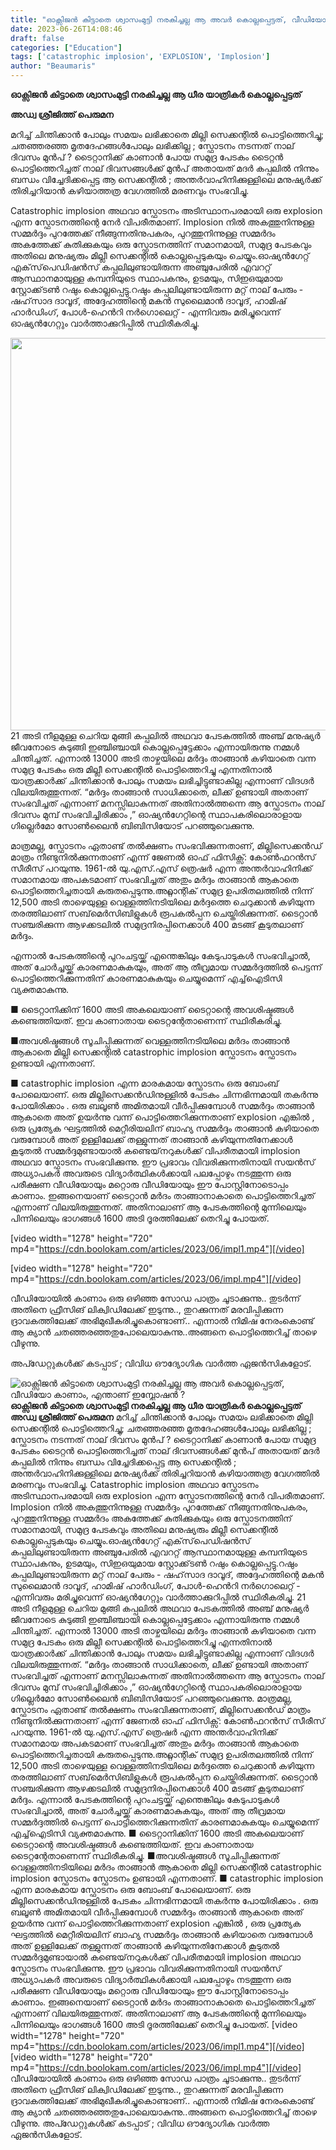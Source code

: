 ```yaml
---
title: "ഓക്സിജൻ കിട്ടാതെ ശ്വാസംമുട്ടി നരകിച്ചല്ല ആ അവർ കൊല്ലപ്പെട്ടത്, വീഡിയോ കാണാം, എന്താണ് ഇമ്പ്ലോഷൻ ?"
date: 2023-06-26T14:08:46
draft: false
categories: ["Education"]
tags: ['catastrophic implosion', 'EXPLOSION', 'Implosion']
author: "Beaumaris"
---
```


<strong>ഓക്സിജൻ കിട്ടാതെ ശ്വാസംമുട്ടി നരകിച്ചല്ല ആ ധീര യാത്രികർ കൊല്ലപ്പെട്ടത്</strong>

<strong>അഡ്വ ശ്രീജിത്ത്‌ പെരുമന</strong>

മറിച്ച് ചിന്തിക്കാൻ പോലും സമയം ലഭിക്കാതെ മില്ലി സെക്കന്റിൽ പൊട്ടിത്തെറിച്ചു; ചതഞ്ഞരഞ്ഞ മൃതദേഹങ്ങൾപോലും ലഭിക്കില്ല ; സ്ഫോടനം നടന്നത് നാല് ദിവസം മുൻപ് ? ടൈറ്റാനിക്ക് കാണാൻ പോയ സമുദ്ര പേടകം ടൈറ്റൻ പൊട്ടിത്തെറിച്ചത് നാല് ദിവസങ്ങൾക്ക് മുൻപ് അതായത് മദർ കപ്പലിൽ നിന്നും ബന്ധം വിച്ചേദിക്കപ്പെട്ട ആ സെക്കന്റിൽ ; അന്തർവാഹിനിക്കുള്ളിലെ മനുഷ്യർക്ക് തിരിച്ചറിയാൻ കഴിയാത്തത്ര വേഗത്തിൽ മരണവും സംഭവിച്ചു.

Catastrophic implosion അഥവാ സ്ഫോടനം അടിസ്ഥാനപരമായി ഒരു explosion എന്ന സ്ഫോടനത്തിന്റെ നേർ വിപരീതമാണ്. Implosion നിൽ അകത്തുനിന്നുള്ള സമ്മർദ്ദം പുറത്തേക്ക് നീങ്ങുന്നതിനുപകരം, പുറത്തുനിന്നുള്ള സമ്മർദം അകത്തേക്ക് കുതിക്കുകയും ഒരു സ്ഫോടനത്തിന് സമാനമായി, സമുദ്ര പേടകവും അതിലെ മനുഷ്യരും മില്ലീ സെക്കന്റിൽ കൊല്ലപ്പെടുകയും ചെയ്യും.ഓഷ്യൻഗേറ്റ് എക്‌സ്‌പെഡിഷൻസ് കപ്പലിലുണ്ടായിരുന്ന അഞ്ചുപേരിൽ എവററ്റ് ആസ്ഥാനമായുള്ള കമ്പനിയുടെ സ്ഥാപകനും, ഉടമയും, സിഇഒയുമായ സ്റ്റോക്ക്‌ടൺ റഷും കൊല്ലപ്പെട്ടു.റഷും കപ്പലിലുണ്ടായിരുന്ന മറ്റ് നാല് പേരും - ഷഹ്‌സാദ ദാവൂദ്, അദ്ദേഹത്തിന്റെ മകൻ സുലൈമാൻ ദാവൂദ്, ഹാമിഷ് ഹാർഡിംഗ്, പോൾ-ഹെൻറി നർഗൊലെറ്റ് - എന്നിവരും മരിച്ചുവെന്ന് ഓഷ്യൻഗേറ്റും വാർത്താക്കുറിപ്പിൽ സ്ഥിരീകരിച്ചു.

<a href="https://cdn.boolokam.com/articles/2023/06/aaffff.jpg"><img class="wp-image-401137 aligncenter" src="https://cdn.boolokam.com/articles/2023/06/aaffff.jpg" alt="" width="943" height="628" /></a>21 അടി നീളമുള്ള ചെറിയ മുങ്ങി കപ്പലിൽ അഥവാ പേടകത്തിൽ അഞ്ച് മനുഷ്യർ ജീവനോടെ കുടുങ്ങി ഇഞ്ചിഞ്ചായി കൊല്ലപ്പെട്ടേക്കാം എന്നായിരുന്നു നമ്മൾ ചിന്തിച്ചത്. എന്നാൽ 13000 അടി താഴ്ചയിലെ മർദ്ദം താങ്ങാൻ കഴിയാതെ വന്ന സമുദ്ര പേടകം ഒരു മില്ലീ സെക്കന്റിൽ പൊട്ടിത്തെറിച്ചു എന്നതിനാൽ യാത്രക്കാർക്ക് ചിന്തിക്കാൻ പോലും സമയം ലഭിച്ചിട്ടുണ്ടാകില്ല എന്നാണ് വിദഗ്ദർ വിലയിരുത്തുന്നത്. “മർദ്ദം താങ്ങാൻ സാധിക്കാതെ, ലീക്ക് ഉണ്ടായി അതാണ് സംഭവിച്ചത് എന്നാണ് മനസ്സിലാകുന്നത് അതിനാൽത്തന്നെ ആ സ്ഫോടനം നാല് ദിവസം മുമ്പ് സംഭവിച്ചിരിക്കാം ,” ഓഷ്യൻഗേറ്റിന്റെ സ്ഥാപകരിലൊരാളായ ഗില്ലെർമോ സോൺലൈൻ ബിബിസിയോട് പറഞ്ഞുവെക്കുന്നു.

മാത്രമല്ല, സ്ഫോടനം ഏതാണ്ട് തൽക്ഷണം സംഭവിക്കുന്നതാണ്, മില്ലിസെക്കൻഡ് മാത്രം നീണ്ടുനിൽക്കുന്നതാണ് എന്ന് ജേണൽ ഓഫ് ഫിസിക്സ്: കോൺഫറൻസ് സീരീസ് പറയുന്നു. 1961-ൽ യു.എസ്.എസ് ത്രെഷർ എന്ന അന്തർവാഹിനിക്ക് സമാനമായ അപകടമാണ് സംഭവിച്ചത് അതും മർദ്ദം താങ്ങാൻ ആകാതെ പൊട്ടിത്തെറിച്ചതായി കരുതപ്പെടുന്നു.അറ്റ്ലാന്റിക് സമുദ്ര ഉപരിതലത്തിൽ നിന്ന് 12,500 അടി താഴെയുള്ള വെള്ളത്തിനടിയിലെ മർദ്ദത്തെ ചെറുക്കാൻ കഴിയുന്ന തരത്തിലാണ് സബ്‌മെർസിബിളുകൾ രൂപകൽപ്പന ചെയ്തിരിക്കുന്നത്. ടൈറ്റാൻ സഞ്ചരിക്കുന്ന ആഴക്കടലിൽ സമുദ്രനിരപ്പിനെക്കാൾ 400 മടങ്ങ് കൂടുതലാണ് മർദ്ദം.

എന്നാൽ പേടകത്തിന്റെ പുറംചട്ടയ്ക്ക് എന്തെങ്കിലും കേടുപാടുകൾ സംഭവിച്ചാൽ, അത് ചോർച്ചയ്ക്ക് കാരണമാകുകയും, അത് ആ തീവ്രമായ സമ്മർദ്ദത്തിൽ പെട്ടന്ന് പൊട്ടിത്തെറിക്കുന്നതിന് കാരണമാകുകയും ചെയ്യുമെന്ന് എച്ച്ഐടിസി വ്യക്തമാകുന്നു.

■ ടൈറ്റാനിക്കിന് 1600 അടി അകലെയാണ് ടൈറ്റാന്റെ അവശിഷ്ടങ്ങൾ കണ്ടെത്തിയത്. ഇവ കാണാതായ ടൈറ്റന്റേതാണെന്ന് സ്ഥിരീകരിച്ചു.

■അവശിഷ്ടങ്ങൾ സൂചിപ്പിക്കുന്നത് വെള്ളത്തിനടിയിലെ മർദം താങ്ങാൻ ആകാതെ മില്ലി സെക്കന്റിൽ catastrophic implosion സ്ഫോടനം സ്ഫോടനം ഉണ്ടായി എന്നതാണ്.

■ catastrophic implosion എന്ന മാരകമായ സ്ഫോടനം ഒരു ബോംബ് പോലെയാണ്. ഒരു മില്ലിസെക്കൻഡിനുള്ളിൽ പേടകം ചിന്നഭിന്നമായി തകർന്നു പോയിരിക്കാം .
ഒരു ബലൂൺ അമിതമായി വീർപ്പിക്കുമ്പോൾ സമ്മർദ്ദം താങ്ങാൻ ആകാതെ അത് ഉയർന്നു വന്ന് പൊട്ടിത്തെറിക്കുന്നതാണ് explosion എങ്കിൽ , ഒരു പ്രത്യേക ഘട്ടത്തിൽ മെറ്റീരിയലിന് ബാഹ്യ സമ്മർദ്ദം താങ്ങാൻ കഴിയാതെ വരുമ്പോൾ അത് ഉള്ളിലേക്ക് തള്ളുന്നത് താങ്ങാൻ കഴിയുന്നതിനേക്കാൾ കൂടുതൽ സമ്മർദ്ദമുണ്ടായാൽ കണ്ടെയ്‌നറുകൾക്ക് വിപരീതമായി implosion അഥവാ സ്ഫോടനം സംഭവിക്കുന്നു. ഈ പ്രഭാവം വിവരിക്കുന്നതിനായി സയൻസ് അധ്യാപകർ അവരുടെ വിദ്യാർത്ഥികൾക്കായി പലപ്പോഴും നടത്തുന്ന ഒരു പരീക്ഷണ വീഡിയോയും മറ്റൊരു വീഡിയോയും ഈ പോസ്റ്റിനോടൊപ്പം കാണാം. ഇങ്ങനെയാണ് ടൈറ്റാൻ മർദം താങ്ങാനാകാതെ പൊട്ടിത്തെറിച്ചത് എന്നാണ് വിലയിരുത്തുന്നത്. അതിനാലാണ് ആ പേടകത്തിന്റെ മുന്നിലെയും പിന്നിലെയും ഭാഗങ്ങൾ 1600 അടി ദൂരത്തിലേക്ക് തെറിച്ചു പോയത്.

[video width="1278" height="720" mp4="https://cdn.boolokam.com/articles/2023/06/impl1.mp4"][/video]

[video width="1278" height="720" mp4="https://cdn.boolokam.com/articles/2023/06/impl.mp4"][/video]

വീഡിയോയിൽ കാണാം ഒരു ഒഴിഞ്ഞ സോഡ പാത്രം ചൂടാക്കുന്നു.. തുടർന്ന് അതിനെ ഫ്രീസിങ് ലിക്വിഡിലേക്ക് ഇടുന്നു.., തുറക്കുന്നത് മരവിപ്പിക്കുന്ന ദ്രാവകത്തിലേക്ക് അഭിമുഖീകരിച്ചുകൊണ്ടാണ്.. എന്നാൽ നിമിഷ നേരംകൊണ്ട് ആ ക്യാൻ ചതഞ്ഞരഞ്ഞതുപോലെയാകുന്നു..അങ്ങനെ പൊട്ടിത്തെറിച്ച് താഴെ വീഴുന്നു.

അപ്ഡേറ്റുകൾക്ക് കടപ്പാട് ; വിവിധ ഔദ്യോഗിക വാർത്ത ഏജൻസികളോട്.


![ഓക്സിജൻ കിട്ടാതെ ശ്വാസംമുട്ടി നരകിച്ചല്ല ആ അവർ കൊല്ലപ്പെട്ടത്, വീഡിയോ കാണാം, എന്താണ് ഇമ്പ്ലോഷൻ ?](https://cdn.boolokam.com/articles/2023/06/aaffff.jpg)**ഓക്സിജൻ കിട്ടാതെ ശ്വാസംമുട്ടി നരകിച്ചല്ല ആ ധീര യാത്രികർ കൊല്ലപ്പെട്ടത്** **അഡ്വ ശ്രീജിത്ത്‌ പെരുമന** മറിച്ച് ചിന്തിക്കാൻ പോലും സമയം ലഭിക്കാതെ മില്ലി സെക്കന്റിൽ പൊട്ടിത്തെറിച്ചു; ചതഞ്ഞരഞ്ഞ മൃതദേഹങ്ങൾപോലും ലഭിക്കില്ല ; സ്ഫോടനം നടന്നത് നാല് ദിവസം മുൻപ് ? ടൈറ്റാനിക്ക് കാണാൻ പോയ സമുദ്ര പേടകം ടൈറ്റൻ പൊട്ടിത്തെറിച്ചത് നാല് ദിവസങ്ങൾക്ക് മുൻപ് അതായത് മദർ കപ്പലിൽ നിന്നും ബന്ധം വിച്ചേദിക്കപ്പെട്ട ആ സെക്കന്റിൽ ; അന്തർവാഹിനിക്കുള്ളിലെ മനുഷ്യർക്ക് തിരിച്ചറിയാൻ കഴിയാത്തത്ര വേഗത്തിൽ മരണവും സംഭവിച്ചു. Catastrophic implosion അഥവാ സ്ഫോടനം അടിസ്ഥാനപരമായി ഒരു explosion എന്ന സ്ഫോടനത്തിന്റെ നേർ വിപരീതമാണ്. Implosion നിൽ അകത്തുനിന്നുള്ള സമ്മർദ്ദം പുറത്തേക്ക് നീങ്ങുന്നതിനുപകരം, പുറത്തുനിന്നുള്ള സമ്മർദം അകത്തേക്ക് കുതിക്കുകയും ഒരു സ്ഫോടനത്തിന് സമാനമായി, സമുദ്ര പേടകവും അതിലെ മനുഷ്യരും മില്ലീ സെക്കന്റിൽ കൊല്ലപ്പെടുകയും ചെയ്യും.ഓഷ്യൻഗേറ്റ് എക്‌സ്‌പെഡിഷൻസ് കപ്പലിലുണ്ടായിരുന്ന അഞ്ചുപേരിൽ എവററ്റ് ആസ്ഥാനമായുള്ള കമ്പനിയുടെ സ്ഥാപകനും, ഉടമയും, സിഇഒയുമായ സ്റ്റോക്ക്‌ടൺ റഷും കൊല്ലപ്പെട്ടു.റഷും കപ്പലിലുണ്ടായിരുന്ന മറ്റ് നാല് പേരും - ഷഹ്‌സാദ ദാവൂദ്, അദ്ദേഹത്തിന്റെ മകൻ സുലൈമാൻ ദാവൂദ്, ഹാമിഷ് ഹാർഡിംഗ്, പോൾ-ഹെൻറി നർഗൊലെറ്റ് - എന്നിവരും മരിച്ചുവെന്ന് ഓഷ്യൻഗേറ്റും വാർത്താക്കുറിപ്പിൽ സ്ഥിരീകരിച്ചു. [](https://cdn.boolokam.com/articles/2023/06/aaffff.jpg)21 അടി നീളമുള്ള ചെറിയ മുങ്ങി കപ്പലിൽ അഥവാ പേടകത്തിൽ അഞ്ച് മനുഷ്യർ ജീവനോടെ കുടുങ്ങി ഇഞ്ചിഞ്ചായി കൊല്ലപ്പെട്ടേക്കാം എന്നായിരുന്നു നമ്മൾ ചിന്തിച്ചത്. എന്നാൽ 13000 അടി താഴ്ചയിലെ മർദ്ദം താങ്ങാൻ കഴിയാതെ വന്ന സമുദ്ര പേടകം ഒരു മില്ലീ സെക്കന്റിൽ പൊട്ടിത്തെറിച്ചു എന്നതിനാൽ യാത്രക്കാർക്ക് ചിന്തിക്കാൻ പോലും സമയം ലഭിച്ചിട്ടുണ്ടാകില്ല എന്നാണ് വിദഗ്ദർ വിലയിരുത്തുന്നത്. “മർദ്ദം താങ്ങാൻ സാധിക്കാതെ, ലീക്ക് ഉണ്ടായി അതാണ് സംഭവിച്ചത് എന്നാണ് മനസ്സിലാകുന്നത് അതിനാൽത്തന്നെ ആ സ്ഫോടനം നാല് ദിവസം മുമ്പ് സംഭവിച്ചിരിക്കാം ,” ഓഷ്യൻഗേറ്റിന്റെ സ്ഥാപകരിലൊരാളായ ഗില്ലെർമോ സോൺലൈൻ ബിബിസിയോട് പറഞ്ഞുവെക്കുന്നു. മാത്രമല്ല, സ്ഫോടനം ഏതാണ്ട് തൽക്ഷണം സംഭവിക്കുന്നതാണ്, മില്ലിസെക്കൻഡ് മാത്രം നീണ്ടുനിൽക്കുന്നതാണ് എന്ന് ജേണൽ ഓഫ് ഫിസിക്സ്: കോൺഫറൻസ് സീരീസ് പറയുന്നു. 1961-ൽ യു.എസ്.എസ് ത്രെഷർ എന്ന അന്തർവാഹിനിക്ക് സമാനമായ അപകടമാണ് സംഭവിച്ചത് അതും മർദ്ദം താങ്ങാൻ ആകാതെ പൊട്ടിത്തെറിച്ചതായി കരുതപ്പെടുന്നു.അറ്റ്ലാന്റിക് സമുദ്ര ഉപരിതലത്തിൽ നിന്ന് 12,500 അടി താഴെയുള്ള വെള്ളത്തിനടിയിലെ മർദ്ദത്തെ ചെറുക്കാൻ കഴിയുന്ന തരത്തിലാണ് സബ്‌മെർസിബിളുകൾ രൂപകൽപ്പന ചെയ്തിരിക്കുന്നത്. ടൈറ്റാൻ സഞ്ചരിക്കുന്ന ആഴക്കടലിൽ സമുദ്രനിരപ്പിനെക്കാൾ 400 മടങ്ങ് കൂടുതലാണ് മർദ്ദം. എന്നാൽ പേടകത്തിന്റെ പുറംചട്ടയ്ക്ക് എന്തെങ്കിലും കേടുപാടുകൾ സംഭവിച്ചാൽ, അത് ചോർച്ചയ്ക്ക് കാരണമാകുകയും, അത് ആ തീവ്രമായ സമ്മർദ്ദത്തിൽ പെട്ടന്ന് പൊട്ടിത്തെറിക്കുന്നതിന് കാരണമാകുകയും ചെയ്യുമെന്ന് എച്ച്ഐടിസി വ്യക്തമാകുന്നു. ■ ടൈറ്റാനിക്കിന് 1600 അടി അകലെയാണ് ടൈറ്റാന്റെ അവശിഷ്ടങ്ങൾ കണ്ടെത്തിയത്. ഇവ കാണാതായ ടൈറ്റന്റേതാണെന്ന് സ്ഥിരീകരിച്ചു. ■അവശിഷ്ടങ്ങൾ സൂചിപ്പിക്കുന്നത് വെള്ളത്തിനടിയിലെ മർദം താങ്ങാൻ ആകാതെ മില്ലി സെക്കന്റിൽ catastrophic implosion സ്ഫോടനം സ്ഫോടനം ഉണ്ടായി എന്നതാണ്. ■ catastrophic implosion എന്ന മാരകമായ സ്ഫോടനം ഒരു ബോംബ് പോലെയാണ്. ഒരു മില്ലിസെക്കൻഡിനുള്ളിൽ പേടകം ചിന്നഭിന്നമായി തകർന്നു പോയിരിക്കാം . ഒരു ബലൂൺ അമിതമായി വീർപ്പിക്കുമ്പോൾ സമ്മർദ്ദം താങ്ങാൻ ആകാതെ അത് ഉയർന്നു വന്ന് പൊട്ടിത്തെറിക്കുന്നതാണ് explosion എങ്കിൽ , ഒരു പ്രത്യേക ഘട്ടത്തിൽ മെറ്റീരിയലിന് ബാഹ്യ സമ്മർദ്ദം താങ്ങാൻ കഴിയാതെ വരുമ്പോൾ അത് ഉള്ളിലേക്ക് തള്ളുന്നത് താങ്ങാൻ കഴിയുന്നതിനേക്കാൾ കൂടുതൽ സമ്മർദ്ദമുണ്ടായാൽ കണ്ടെയ്‌നറുകൾക്ക് വിപരീതമായി implosion അഥവാ സ്ഫോടനം സംഭവിക്കുന്നു. ഈ പ്രഭാവം വിവരിക്കുന്നതിനായി സയൻസ് അധ്യാപകർ അവരുടെ വിദ്യാർത്ഥികൾക്കായി പലപ്പോഴും നടത്തുന്ന ഒരു പരീക്ഷണ വീഡിയോയും മറ്റൊരു വീഡിയോയും ഈ പോസ്റ്റിനോടൊപ്പം കാണാം. ഇങ്ങനെയാണ് ടൈറ്റാൻ മർദം താങ്ങാനാകാതെ പൊട്ടിത്തെറിച്ചത് എന്നാണ് വിലയിരുത്തുന്നത്. അതിനാലാണ് ആ പേടകത്തിന്റെ മുന്നിലെയും പിന്നിലെയും ഭാഗങ്ങൾ 1600 അടി ദൂരത്തിലേക്ക് തെറിച്ചു പോയത്. [video width="1278" height="720" mp4="https://cdn.boolokam.com/articles/2023/06/impl1.mp4"][/video] [video width="1278" height="720" mp4="https://cdn.boolokam.com/articles/2023/06/impl.mp4"][/video] വീഡിയോയിൽ കാണാം ഒരു ഒഴിഞ്ഞ സോഡ പാത്രം ചൂടാക്കുന്നു.. തുടർന്ന് അതിനെ ഫ്രീസിങ് ലിക്വിഡിലേക്ക് ഇടുന്നു.., തുറക്കുന്നത് മരവിപ്പിക്കുന്ന ദ്രാവകത്തിലേക്ക് അഭിമുഖീകരിച്ചുകൊണ്ടാണ്.. എന്നാൽ നിമിഷ നേരംകൊണ്ട് ആ ക്യാൻ ചതഞ്ഞരഞ്ഞതുപോലെയാകുന്നു..അങ്ങനെ പൊട്ടിത്തെറിച്ച് താഴെ വീഴുന്നു. അപ്ഡേറ്റുകൾക്ക് കടപ്പാട് ; വിവിധ ഔദ്യോഗിക വാർത്ത ഏജൻസികളോട്.
